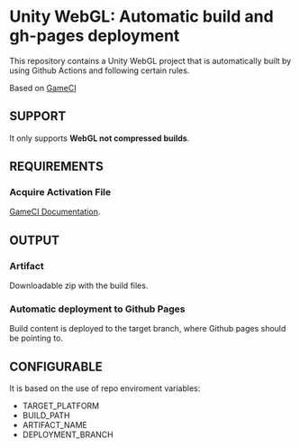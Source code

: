# Unity WebGL: Automatic build and gh-pages deployment

This repository contains a Unity WebGL project that is automatically built by using Github Actions and following certain rules.

Based on [GameCI](https://game.ci/docs/github/getting-started/)

## SUPPORT

It only supports **WebGL not compressed builds**.

## REQUIREMENTS

### Acquire Activation File
[GameCI Documentation](https://game.ci/docs/github/activation).


## OUTPUT

### Artifact
Downloadable zip with the build files.

### Automatic deployment to Github Pages
Build content is deployed to the target branch, where Github pages should be pointing to.

## CONFIGURABLE

It is based on the use of repo enviroment variables:

- TARGET_PLATFORM
- BUILD_PATH
- ARTIFACT_NAME
- DEPLOYMENT_BRANCH

